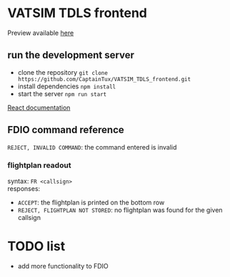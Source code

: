 # VATSIM TDLS frontend

Preview available [here](http://tdls.oakartcc.org)

## run the development server

- clone the repository `git clone https://github.com/CaptainTux/VATSIM_TDLS_frontend.git`
- install dependencies `npm install`
- start the server `npm run start`

[React documentation](https://reactjs.org/)

## FDIO command reference

`REJECT, INVALID COMMAND`: the command entered is invalid

### flightplan readout

syntax: `FR <callsign>`  
responses:
- `ACCEPT`: the flightplan is printed on the bottom row
- `REJECT, FLIGHTPLAN NOT STORED`: no flightplan was found for the given callsign

# TODO list

- add more functionality to FDIO